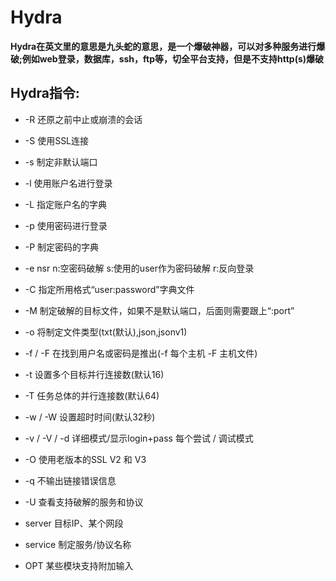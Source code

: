 # Hydra

**Hydra在英文里的意思是九头蛇的意思，是一个爆破神器，可以对多种服务进行爆破;例如web登录，数据库，ssh，ftp等，切全平台支持，但是不支持http(s)爆破**



## Hydra指令:

* -R 还原之前中止或崩溃的会话

* -S 使用SSL连接

* -s 制定非默认端口

* -l 使用账户名进行登录

* -L 指定账户名的字典

* -p 使用密码进行登录

* -P 制定密码的字典

* -e nsr n:空密码破解 s:使用的user作为密码破解 r:反向登录

* -C 指定所用格式“user:password”字典文件

* -M 制定破解的目标文件，如果不是默认端口，后面则需要跟上“:port”

* -o 将制定文件类型(txt(默认),json,jsonv1)

* -f  / -F 在找到用户名或密码是推出(-f 每个主机 -F 主机文件)

* -t 设置多个目标并行连接数(默认16)

* -T 任务总体的并行连接数(默认64)

* -w / -W  设置超时时间(默认32秒)

* -v /  -V  / -d 详细模式/显示login+pass 每个尝试 / 调试模式

* -O 使用老版本的SSL V2 和 V3

* -q 不输出链接错误信息

* -U 查看支持破解的服务和协议

* server  目标IP、某个网段

* service 制定服务/协议名称

* OPT 某些模块支持附加输入

  



